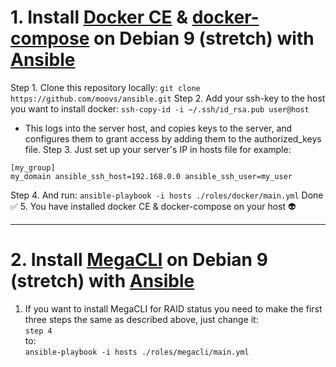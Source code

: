 # 1. Install [Docker CE](https://docs.docker.com/install/linux/docker-ce/debian/) & [docker-compose](https://docs.docker.com/compose/install/) on Debian 9 (stretch) with [Ansible](https://www.ansible.com/)

Step 1. Clone this repository locally:
```git clone https://github.com/moovs/ansible.git```
Step 2. Add your ssh-key to the host you want to install docker:
```ssh-copy-id -i ~/.ssh/id_rsa.pub user@host```
- This logs into the server host, and copies keys to the server, and configures them to grant access by adding them to the authorized_keys file.
Step 3. Just set up your server's IP in hosts file for example:
``` 
[my_group]
my_domain ansible_ssh_host=192.168.0.0 ansible_ssh_user=my_user
```
Step 4. And run: 
```ansible-playbook -i hosts ./roles/docker/main.yml```
Done ✅ 5. You have installed docker CE & docker-compose on your host :alien:

***
# 2. Install [MegaCLI](http://hwraid.le-vert.net/wiki/DebianPackages) on Debian 9 (stretch) with [Ansible](https://www.ansible.com/)

1. If you want to install MegaCLI for RAID status you need to make the first three steps the same as described above, just change it:<br />
```step 4```<br />
to:<br />
```ansible-playbook -i hosts ./roles/megacli/main.yml```
